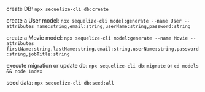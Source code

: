 create DB: `npx sequelize-cli db:create`

create a User model: `npx sequelize-cli model:generate --name User --attributes name:string,email:string,userName:string,password:string`

create a Movie model: `npx sequelize-cli model:generate --name Movie --attributes firstName:string,lastName:string,email:string,userName:string,password:string,jobTitle:string`

execute migration or update db: `npx sequelize-cli db:migrate` or `cd models && node index`

seed data: `npx sequelize-cli db:seed:all`
